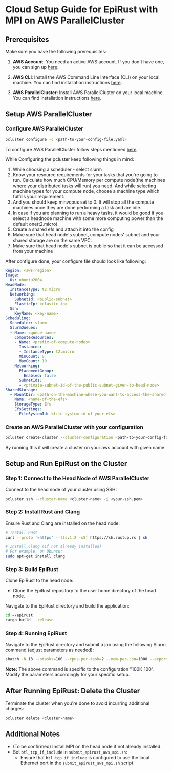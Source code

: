 # Cloud Setup Guide for EpiRust with MPI on AWS ParallelCluster

## Prerequisites

Make sure you have the following prerequisites:

1. **AWS Account**: You need an active AWS account. If you don't have one, you can sign up [here](https://aws.amazon.com/).

2. **AWS CLI**: Install the AWS Command Line Interface (CLI) on your local machine. You can find installation instructions [here](https://docs.aws.amazon.com/cli/latest/userguide/cli-configure-files.html).

3. **AWS ParallelCluster**: Install AWS ParallelCluster on your local machine. You can find installation instructions [here](https://docs.aws.amazon.com/parallelcluster/latest/ug/install.html).

## Setup AWS ParallelCluster

### Configure AWS ParallelCluster

```bash
pcluster configure -c <path-to-your-config-file.yaml>
```

To configure AWS ParallelCluster follow steps mentioned [here](https://docs.aws.amazon.com/parallelcluster/latest/ug/install-v3-configuring.html).

While Configuring the pcluster keep following things in mind:

1. While choosing a scheduler - select slurm
2. Know your resource requirements for your tasks that you're going to run. Calculate how much CPU/Memory per compute node(the machines where your distributed tasks will run) you need. And while selecting machine types for your compute node, choose a machine type which fulfills your requirement.
3. And you should keep minvcpus set to 0. It will stop all the compute machines once they are done performing a task and are idle. 
4. In case if you are planning to run a heavy tasks, it would be good if you select a headnode machine with some more computing power than the default one(t2.micro).
5. Create a shared efs and attach it into the config
6. Make sure that head node's subnet, compute nodes' subnet and your shared storage are on the same VPC.
7. Make sure that head node's subnet is public so that it can be accessed from your machine

After configure done, your configure file should look like following: 

```yaml
Region: <aws-region>
Image:
  Os: ubuntu2004
HeadNode:
  InstanceType: t2.micro
  Networking:
    SubnetId: <public-subnet>
    ElasticIp: <elastic-ip>
  Ssh:
    KeyName: <key-name>
Scheduling:
  Scheduler: slurm
  SlurmQueues:
  - Name: <queue-name>
    ComputeResources:
    - Name: <prefix-of-compute-nodes>
      Instances:
      - InstanceType: t2.micro
      MinCount: 0
      MaxCount: 10
    Networking:
      PlacementGroup:
        Enabled: false
      SubnetIds:
      - <private-subnet-id-of-the-public-subnet-given-to-head-node>
SharedStorage:
  - MountDir: <path-on-the-machine-where-you-want-to-access-the-shared-storage e.g., /efs>
    Name: <name-of-the-efs>
    StorageType: Efs
    EfsSettings:
      FileSystemId: <file-system-id-of-your-efs> 
```

### Create an AWS ParallelCluster with your configuration

```bash
pcluster create-cluster --cluster-configuration <path-to-your-config-file.yaml> --cluster-name <cluster-name>
```

By running this it will create a cluster on your aws account with given name.

## Setup and Run EpiRust on the Cluster 

### Step 1: Connect to the Head Node of AWS ParallelCluster

Connect to the head node of your cluster using SSH:

```bash
pcluster ssh --cluster-name <cluster-name> -i <your-ssh.pem>
```

### Step 2: Install Rust and Clang

Ensure Rust and Clang are installed on the head node:

```bash
# Install Rust
curl --proto '=https' --tlsv1.2 -sSf https://sh.rustup.rs | sh

# Install Clang (if not already installed)
# For example, on Ubuntu:
sudo apt-get install clang
```

### Step 3: Build EpiRust

Clone EpiRust to the head node:
- Clone the EpiRust repository to the user home directory of the head node.

Navigate to the EpiRust directory and build the application:

```bash
cd ~/epirust
cargo build --release
```

### Step 4: Running EpiRust

Navigate to the EpiRust directory and submit a job using the following Slurm command (adjust parameters as needed):

```bash
sbatch -N 13 --ntasks=100 --cpus-per-task=2 --mem-per-cpu=1000 --export=ALL,MPI_MODULE=openmpi/4.1.5 ~/epirust/infra/submit_epirust_aws_mpi.sh
```

**Note:** The above command is specific to the configuration "100K_100". Modify the parameters accordingly for your specific setup.


## After Running EpiRust: Delete the Cluster

Terminate the cluster when you're done to avoid incurring additional charges:

```bash
pcluster delete <cluster-name>
```

## Additional Notes

- (To be confirmed) Install MPI on the head node if not already installed.
- Set `btl_tcp_if_include` in `submit_epirust_aws_mpi.sh`:
    - Ensure that `btl_tcp_if_include` is configured to use the local Ethernet port in the `submit_epirust_aws_mpi.sh` script.


